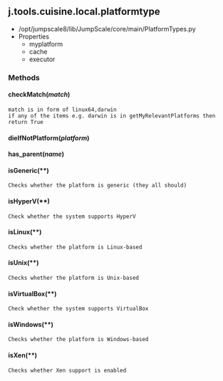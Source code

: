 <!-- toc -->
## j.tools.cuisine.local.platformtype

- /opt/jumpscale8/lib/JumpScale/core/main/PlatformTypes.py
- Properties
    - myplatform
    - cache
    - executor

### Methods

#### checkMatch(*match*) 

```
match is in form of linux64,darwin
if any of the items e.g. darwin is in getMyRelevantPlatforms then return True

```

#### dieIfNotPlatform(*platform*) 

#### has_parent(*name*) 

#### isGeneric(**) 

```
Checks whether the platform is generic (they all should)

```

#### isHyperV(**) 

```
Check whether the system supports HyperV

```

#### isLinux(**) 

```
Checks whether the platform is Linux-based

```

#### isUnix(**) 

```
Checks whether the platform is Unix-based

```

#### isVirtualBox(**) 

```
Check whether the system supports VirtualBox

```

#### isWindows(**) 

```
Checks whether the platform is Windows-based

```

#### isXen(**) 

```
Checks whether Xen support is enabled

```

